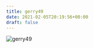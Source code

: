 ```yaml
---
title: gerry49
date: 2021-02-05T20:19:56+00:00
draft: false
---
```


![gerry49](/images/2016h.jpg)

